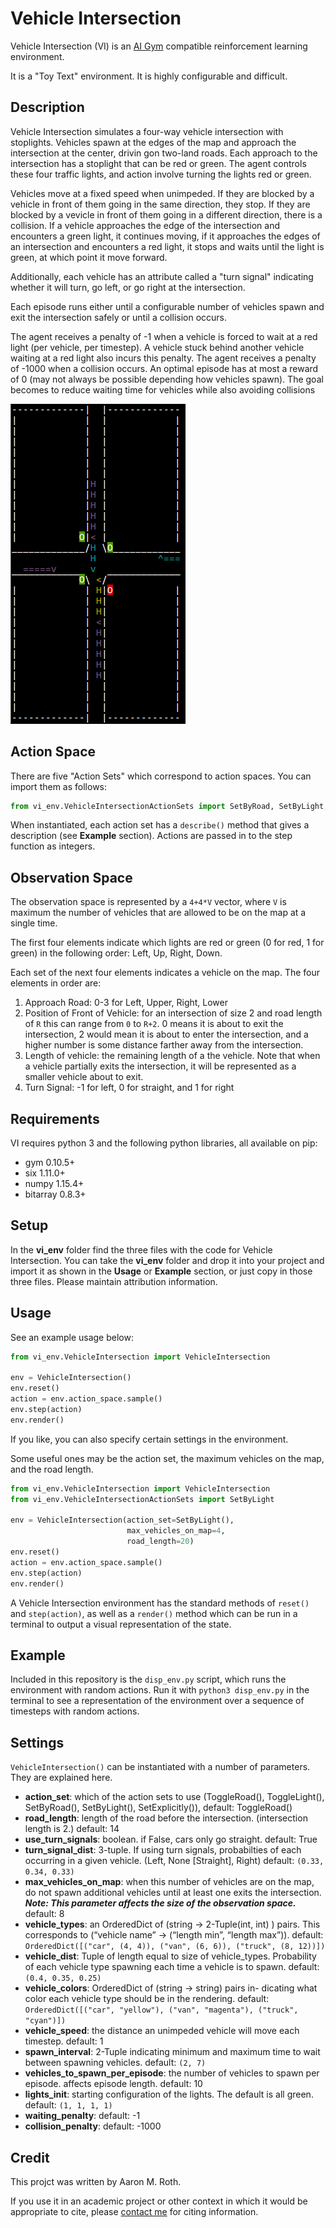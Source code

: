 # Vehicle Intersection

Vehicle Intersection (VI) is an [AI Gym](https://gym.openai.com/) compatible reinforcement learning environment.

It is a "Toy Text" environment.  It is highly configurable and difficult.

## Description

Vehicle Intersection simulates a four-way vehicle intersection with stoplights.   Vehicles spawn at the edges of the map and approach the intersection at the center, drivin gon two-land roads.  Each approach to the intersection has a stoplight that can be red or green.  The agent controls these four traffic lights, and action involve turning the lights red or green.

Vehicles move at a fixed speed when unimpeded.  If they are blocked by a vehicle in front of them going in the same direction, they stop.  If they are blocked by a vevicle in front of them going in a different direction, there is a collision.  If a vehicle approaches the edge of the intersection and encounters a green light, it continues moving, if it approaches the edges of an intersection and encounters a red light, it stops and waits until the light is green, at which point it move forward.

Additionally, each vehicle has an attribute called a "turn signal" indicating whether it will turn, go left, or go right at the intersection.

Each episode runs either until a configurable number of vehicles spawn and exit the intersection safely or until a collision occurs.

The agent receives a penalty of -1 when a vehicle is forced to wait at a red light (per vehicle, per timestep). A vehicle stuck behind another vehicle waiting at a red light also incurs this penalty. The agent receives a penalty of -1000 when a collision occurs. An optimal episode has at most a reward of 0 (may not always be possible depending how vehicles spawn). The goal becomes to reduce waiting time for vehicles while also avoiding collisions

![Image of VI Rendering](images/vi_eg1.png "VI Rendering Example")

## Action Space

There are five "Action Sets" which correspond to action spaces.  You can import them as follows:

```python
from vi_env.VehicleIntersectionActionSets import SetByRoad, SetByLight, ToggleRoad, ToggleLight, SetExplicitly
```

When instantiated, each action set has a `describe()` method that gives a description (see **Example** section).  Actions are passed in to the step function as integers.

## Observation Space

The observation space is represented by a `4+4*V` vector, where `V` is maximum the number of vehicles that are allowed to be on the map at a single time.

The first four elements indicate which lights are red or green (0 for red, 1 for green) in the following order: Left, Up, Right, Down.

Each set of the next four elements indicates a vehicle on the map.  The four elements in order are:
1. Approach Road: 0-3 for Left, Upper, Right, Lower
1. Position of Front of Vehicle: for an intersection of size 2 and road length of `R` this can range from `0` to `R+2`.  0 means it is about to exit the intersection, 2 would mean it is about to enter the intersection, and a higher number is some distance farther away from the intersection.
1. Length of vehicle: the remaining length of a the vehicle.  Note that when a vehicle partially exits the intersection, it will be represented as a smaller vehicle about to exit.
1. Turn Signal: -1 for left, 0 for straight, and 1 for right


## Requirements

VI requires python 3 and the following python libraries, all available on pip:
* gym 0.10.5+
* six 1.11.0+
* numpy 1.15.4+
* bitarray 0.8.3+

## Setup

In the **vi_env** folder find the three files with the code for Vehicle Intersection.  You can take the **vi_env** folder and drop it into your project and import it as shown in the **Usage** or **Example** section, or just copy in those three files.  Please maintain attribution information.

## Usage

See an example usage below:
```python
from vi_env.VehicleIntersection import VehicleIntersection

env = VehicleIntersection()
env.reset()
action = env.action_space.sample()
env.step(action)
env.render()
```

If you like, you can also specify certain settings in the environment.

Some useful ones may be the action set, the maximum vehicles on the map, and the road length.
```python
from vi_env.VehicleIntersection import VehicleIntersection
from vi_env.VehicleIntersectionActionSets import SetByLight

env = VehicleIntersection(action_set=SetByLight(),
                          max_vehicles_on_map=4,
                          road_length=20)
env.reset()
action = env.action_space.sample()
env.step(action)
env.render()
```

A Vehicle Intersection environment has the standard methods of `reset()` and `step(action)`, as well as a `render()` method which can be run in a terminal to output a visual representation of the state.

## Example

Included in this repository is the `disp_env.py` script, which runs the environment with random actions.  Run it with `python3 disp_env.py` in the terminal to see a representation of the environment over a sequence of timesteps with random actions.

## Settings

`VehicleIntersection()` can be instantiated with a number of parameters.  They are explained here.

* **action_set**: which of the action sets to use (ToggleRoad(), ToggleLight(), SetByRoad(), SetByLight(), SetExplicitly()), default: ToggleRoad()
* **road_length**: length of the road before the intersection. (intersection length is 2.) default: 14
* **use_turn_signals**: boolean. if False, cars only go straight.
default: True
* **turn_signal_dist**: 3-tuple. If using turn signals, probabilties
of each occurring in a given vehicle. (Left, None \[Straight\],
Right) default: `(0.33, 0.34, 0.33)`
* **max_vehicles_on_map**: when this number of vehicles are
on the map, do not spawn additional vehicles until at least one exits the intersection. **_Note: This parameter affects the size of the observation space._** default: 8
* **vehicle_types**: an OrderedDict of (string → 2-Tuple(int, int)
) pairs. This corresponds to (“vehicle name” -> (“length min”, “length max”)). default: `OrderedDict([("car", (4, 4)),
("van", (6, 6)), ("truck", (8, 12))])`
* **vehicle_dist**: Tuple of length equal to size of vehicle_types. Probability of each vehicle type spawning each time a vehicle is to spawn. default: `(0.4, 0.35, 0.25)`
* **vehicle_colors**: OrderedDict of (string → string) pairs in-
dicating what color each vehicle type should be in the rendering. default: `OrderedDict([("car", "yellow"), ("van", "magenta"), ("truck", "cyan")])`
* **vehicle_speed**: the distance an unimpeded vehicle will move each timestep. default: 1
* **spawn_interval**: 2-Tuple indicating minimum and maximum
time to wait between spawning vehicles. default: `(2, 7)`
* **vehicles_to_spawn_per_episode**: the number of vehicles to
spawn per episode. affects episode length. default: 10
* **lights_init**: starting configuration of the lights. The default
is all green. default: `(1, 1, 1, 1)`
* **waiting_penalty**: default: -1
* **collision_penalty**: default: -1000

## Credit

This projct was written by Aaron M. Roth.

If you use it in an academic project or other context in which it would be appropriate to cite, please [contact me](https://www.ri.cmu.edu/ri-people/aaron-roth) for citing information.



